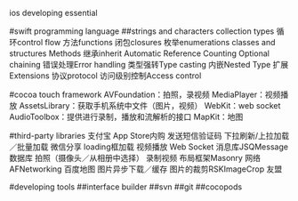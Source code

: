 ios developing essential

#swift programming language
##strings and characters
collection types
循环control flow
方法functions
闭包closures
枚举enumerations
classes and structures
Methods
继承inherit
 Automatic Reference Counting
Optional chaining
错误处理Error handling
类型强转Type casting
内嵌Nested Type
扩展Extensions
协议protocol
访问级别控制Access control

#cocoa touch  framework
AVFoundation：拍照，录视频
MediaPlayer：视频播放
AssetsLibrary：获取手机系统中文件（图片，视频）
WebKit：web socket
AudioToolbox：提供进行录制，播放和流解析的接口
MapKit：地图

#third-party libraries
支付宝
App Store内购
发送短信验证码
下拉刷新/上拉加载／批量加载
微信分享
loading框加载
视频播放
Web Socket
消息库JSQMessage
数据库
拍照（摄像头／从相册中选择）
录制视频
布局框架Masonry
网络AFNetworking
百度地图
图片异步下载／缓存
图片的裁剪RSKImageCrop
友盟

#developing tools
##interface builder
##svn
##git
##cocopods
